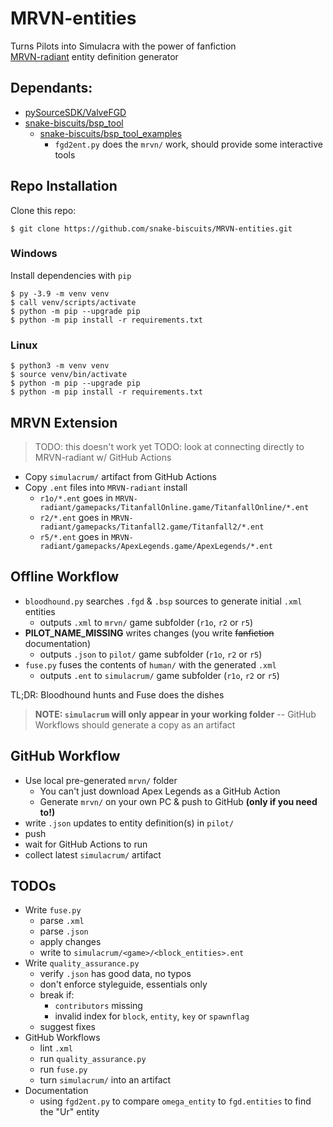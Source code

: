 # MRVN-entities
Turns Pilots into Simulacra with the power of fanfiction  
[MRVN-radiant](github.com/MRVN-radiant/MRVN-radiant) entity definition generator

## Dependants:
 * [pySourceSDK/ValveFGD](https://github.com/pySourceSDK/ValveFGD)
 * [snake-biscuits/bsp_tool](https://github.com/snake-biscuits/bsp_tool)
   - [snake-biscuits/bsp_tool_examples](https://github.com/snake-biscuits/bsp_tool_examples)
     - `fgd2ent.py` does the `mrvn/` work, should provide some interactive tools


## Repo Installation

Clone this repo:  

```
$ git clone https://github.com/snake-biscuits/MRVN-entities.git
```  

### Windows

Install dependencies with `pip`  

```
$ py -3.9 -m venv venv
$ call venv/scripts/activate
$ python -m pip --upgrade pip
$ python -m pip install -r requirements.txt
```

### Linux

```
$ python3 -m venv venv
$ source venv/bin/activate
$ python -m pip --upgrade pip
$ python -m pip install -r requirements.txt
```


## MRVN Extension

> TODO: this doesn't work yet
> TODO: look at connecting directly to MRVN-radiant w/ GitHub Actions

 * Copy `simulacrum/` artifact from GitHub Actions
 * Copy `.ent` files into `MRVN-radiant` install
   - `r1o/*.ent` goes in `MRVN-radiant/gamepacks/TitanfallOnline.game/TitanfallOnline/*.ent`
   - `r2/*.ent` goes in `MRVN-radiant/gamepacks/Titanfall2.game/Titanfall2/*.ent`
   - `r5/*.ent` goes in `MRVN-radiant/gamepacks/ApexLegends.game/ApexLegends/*.ent`


## Offline Workflow
 * `bloodhound.py` searches `.fgd` & `.bsp` sources to generate initial `.xml` entities
   - outputs `.xml` to `mrvn/` game subfolder (`r1o`, `r2` or `r5`)
 * **PILOT_NAME_MISSING** writes changes (you write ~~fanfiction~~ documentation)
   - outputs `.json` to `pilot/` game subfolder (`r1o`, `r2` or `r5`)
 * `fuse.py` fuses the contents of `human/` with the generated `.xml`
   - outputs `.ent` to `simulacrum/` game subfolder (`r1o`, `r2` or `r5`)

TL;DR: Bloodhound hunts and Fuse does the dishes

> **NOTE: `simulacrum` will only appear in your working folder**
> -- GitHub Workflows should generate a copy as an artifact


## GitHub Workflow
 - Use local pre-generated `mrvn/` folder
   * You can't just download Apex Legends as a GitHub Action
   * Generate `mrvn/` on your own PC & push to GitHub **(only if you need to!)**
 - write `.json` updates to entity definition(s) in `pilot/`
 - push
 - wait for GitHub Actions to run
 - collect latest `simulacrum/` artifact


## TODOs
 * Write `fuse.py`
   - parse `.xml`
   - parse `.json`
   - apply changes
   - write to `simulacrum/<game>/<block_entities>.ent`
 * Write `quality_assurance.py`
   - verify `.json` has good data, no typos
   - don't enforce styleguide, essentials only
   - break if:
     * `contributors` missing
     * invalid index for `block`, `entity`, `key` or `spawnflag`
   - suggest fixes
 * GitHub Workflows
   - lint `.xml`
   - run `quality_assurance.py`
   - run `fuse.py`
   - turn `simulacrum/` into an artifact
 * Documentation
   - using `fgd2ent.py` to compare `omega_entity` to `fgd.entities` to find the "Ur" entity
